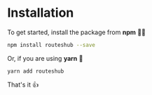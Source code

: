 # Installation

To get started, install the package from **npm**  👨🚒 

```bash
npm install routeshub --save
```

Or, if you are using **yarn** 🧶 

```text
yarn add routeshub
```

That's it 👍 

